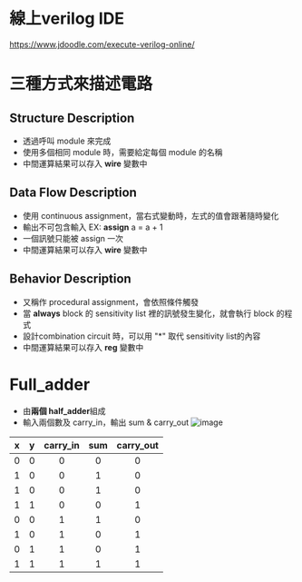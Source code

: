 # 線上verilog IDE
https://www.jdoodle.com/execute-verilog-online/

# 三種方式來描述電路

## Structure Description
* 透過呼叫 module 來完成
* 使用多個相同 module 時，需要給定每個 module 的名稱
* 中間運算結果可以存入 **wire** 變數中

## Data Flow Description
* 使用 continuous assignment，當右式變動時，左式的值會跟著隨時變化
* 輸出不可包含輸入 EX: **assign** a = a + 1
* 一個訊號只能被 assign 一次
* 中間運算結果可以存入 **wire** 變數中

## Behavior Description
* 又稱作 procedural assignment，會依照條件觸發
* 當 **always** block 的 sensitivity list 裡的訊號發生變化，就會執行 block 的程式
* 設計combination circuit 時，可以用 "*" 取代 sensitivity list的內容
* 中間運算結果可以存入 **reg** 變數中

# Full_adder
* 由**兩個 half_adder**組成
* 輸入兩個數及 carry_in，輸出 sum & carry_out
![image](https://user-images.githubusercontent.com/38965858/140275566-aeaec34f-3abc-47a3-965a-ed4852d977a7.png)

| x      | y      | carry_in | sum    | carry_out |
| :----: | :----: | :----:   | :----: | :----:    |
|   0    |  0     |    0     |    0   |    0      |
|   1    |  0     |    0     |    1   |    0      |
|   1    |  0     |    0     |    1   |    0      |
|   1    |  1     |    0     |    0   |    1      |
|   0    |  0     |    1     |    1   |    0      |
|   1    |  0     |    1     |    0   |    1      |
|   0    |  1     |    1     |    0   |    1      |
|   1    |  1     |    1     |    1   |    1      |
